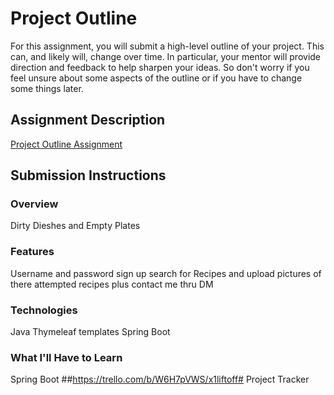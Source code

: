 # Project Outline
For this assignment, you will submit a high-level outline of your project. This can, and likely will, change over time. In particular, your mentor will provide direction and feedback to help sharpen your ideas. So don't worry if you feel unsure about some aspects of the outline or if you have to change some things later.

## Assignment Description
[Project Outline Assignment](https://education.launchcode.org/liftoff/modules/assignments/project-outline)

## Submission Instructions

### Overview
Dirty Dieshes and Empty Plates
### Features
Username  and password sign up
search for Recipes
and upload pictures of there attempted recipes
plus contact me thru DM
### Technologies
Java
Thymeleaf templates
Spring Boot
### What I'll Have to Learn
Spring Boot
##https://trello.com/b/W6H7pVWS/x1liftoff# Project Tracker

